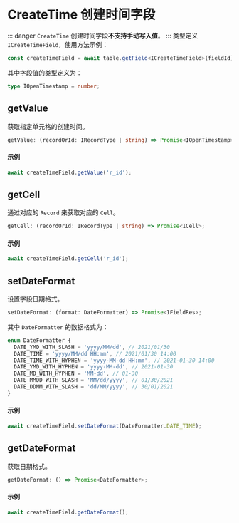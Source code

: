 # CreateTime 创建时间字段
::: danger
`CreateTime` 创建时间字段**不支持手动写入值**。
:::
类型定义 `ICreateTimeField`，使用方法示例：
```typescript
const createTimeField = await table.getField<ICreateTimeField>(fieldId);
```
其中字段值的类型定义为：
```typescript
type IOpenTimestamp = number;
```

## getValue
获取指定单元格的创建时间。

```typescript
getValue: (recordOrId: IRecordType | string) => Promise<IOpenTimestamp>;
```

#### 示例
```typescript
await createTimeField.getValue('r_id');
```

## getCell
通过对应的 `Record` 来获取对应的 `Cell`。

```typescript
getCell: (recordOrId: IRecordType | string) => Promise<ICell>;
```

#### 示例
```typescript
await createTimeField.getCell('r_id');
```

## setDateFormat
设置字段日期格式。
```typescript
setDateFormat: (format: DateFormatter) => Promise<IFieldRes>;
```
其中 `DateFormatter` 的数据格式为：
```typescript
enum DateFormatter {
  DATE_YMD_WITH_SLASH = 'yyyy/MM/dd', // 2021/01/30
  DATE_TIME = 'yyyy/MM/dd HH:mm', // 2021/01/30 14:00
  DATE_TIME_WITH_HYPHEN = 'yyyy-MM-dd HH:mm', // 2021-01-30 14:00
  DATE_YMD_WITH_HYPHEN = 'yyyy-MM-dd', // 2021-01-30
  DATE_MD_WITH_HYPHEN = 'MM-dd', // 01-30
  DATE_MMDD_WITH_SLASH = 'MM/dd/yyyy', // 01/30/2021
  DATE_DDMM_WITH_SLASH = 'dd/MM/yyyy', // 30/01/2021
}
```

#### 示例
```typescript
await createTimeField.setDateFormat(DateFormatter.DATE_TIME);
```

## getDateFormat
获取日期格式。
```typescript
getDateFormat: () => Promise<DateFormatter>;
```

#### 示例
```typescript
await createTimeField.getDateFormat();
```